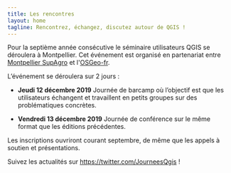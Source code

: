 ```yaml
---
title: Les rencontres
layout: home
tagline: Rencontrez, échangez, discutez autour de QGIS !
---
```


Pour la septième année consécutive le séminaire utilisateurs QGIS se déroulera à Montpellier. Cet événement est organisé en partenariat entre [Montpellier SupAgro](https://www.montpellier-supagro.fr/) et l'[OSGeo-fr](https://www.osgeo.asso.fr/).

L’événement se déroulera sur 2 jours :

* **Jeudi 12 décembre 2019** Journée de barcamp où l’objectif est que les utilisateurs échangent et travaillent en petits groupes sur des problématiques concrètes.

* **Vendredi 13 décembre 2019** Journée de conférence sur le même format que les éditions précédentes.

Les inscriptions ouvriront courant septembre, de même que les appels à soutien et présentations. 

Suivez les actualités sur <https://twitter.com/JourneesQgis> !
